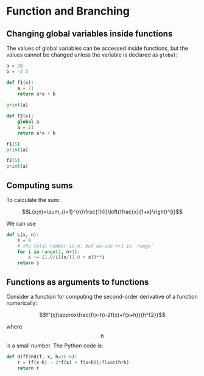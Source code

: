 <!-- toc -->

# Function and Branching

## Changing global variables inside functions

The values of global variables can be accessed inside functions, but the values cannot be changed unless the variable is declared as `global`:

```python
a = 20
b = -2.5

def f1(x):
    a = 21
    return a*x + b
    
print(a)

def f2(x):
    global a
    a = 21
    return a*x + b

f1(5)
print(a)

f2(5)
print(a)
```

## Computing sums

To calculate the sum:

$$L(x;n)=\sum_{i=1}^{n}\frac{1}{i}\left(\frac{x}{1+x}\right)^{i}$$

We can use

```python
def L(x, n):
	s = 0
	# the total number is n, but we use n+1 in `range`
	for i in range(1, n+1):
		s += (1.0/i)(x/(1.0 + x))**i
	return s
```


## Functions as arguments to functions

Consider a function for computing the second-order derivative of a function numerically:

$$f"(x)\approx\frac{f(x-h)-2f(x)+f(x+h)}{h^{2}}$$

where $$h$$ is a small number. The Python code is:
```python
def diff2nd(f, x, h=1E-6):
	r = (f(x-h) - 2*f(x) + f(x+h))/float(h*h)
	return r
```

